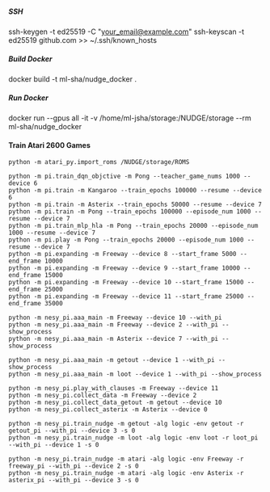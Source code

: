 
##### SSH
ssh-keygen -t ed25519 -C "your_email@example.com"
ssh-keyscan -t ed25519 github.com >> ~/.ssh/known_hosts

##### Build Docker
docker build -t ml-sha/nudge_docker .

##### Run Docker
docker run --gpus all -it -v /home/ml-jsha/storage:/NUDGE/storage --rm ml-sha/nudge_docker

#### Train Atari 2600 Games

``` 
python -m atari_py.import_roms /NUDGE/storage/ROMS

```

``` 
python -m pi.train_dqn_objctive -m Pong --teacher_game_nums 1000 --device 6
python -m pi.train -m Kangaroo --train_epochs 100000 --resume --device 6
python -m pi.train -m Asterix --train_epochs 50000 --resume --device 7
python -m pi.train -m Pong --train_epochs 100000 --episode_num 1000 --resume --device 7
python -m pi.train_mlp_hla -m Pong --train_epochs 20000 --episode_num 1000 --resume --device 7
python -m pi.play -m Pong --train_epochs 20000 --episode_num 1000 --resume --device 7
python -m pi.expanding -m Freeway --device 8 --start_frame 5000 --end_frame 10000
python -m pi.expanding -m Freeway --device 9 --start_frame 10000 --end_frame 15000
python -m pi.expanding -m Freeway --device 10 --start_frame 15000 --end_frame 25000
python -m pi.expanding -m Freeway --device 11 --start_frame 25000 --end_frame 35000

python -m nesy_pi.aaa_main -m Freeway --device 10 --with_pi
python -m nesy_pi.aaa_main -m Freeway --device 2 --with_pi --show_process
python -m nesy_pi.aaa_main -m Asterix --device 7 --with_pi --show_process

python -m nesy_pi.aaa_main -m getout --device 1 --with_pi --show_process
python -m nesy_pi.aaa_main -m loot --device 1 --with_pi --show_process

python -m nesy_pi.play_with_clauses -m Freeway --device 11 
python -m nesy_pi.collect_data -m Freeway --device 2
python -m nesy_pi.collect_data_getout -m getout --device 10
python -m nesy_pi.collect_asterix -m Asterix --device 0

python -m nesy_pi.train_nudge -m getout -alg logic -env getout -r getout_pi --with_pi --device 3 -s 0
python -m nesy_pi.train_nudge -m loot -alg logic -env loot -r loot_pi --with_pi --device 1 -s 0

python -m nesy_pi.train_nudge -m atari -alg logic -env Freeway -r freeway_pi --with_pi --device 2 -s 0
python -m nesy_pi.train_nudge -m atari -alg logic -env Asterix -r asterix_pi --with_pi --device 3 -s 0
```